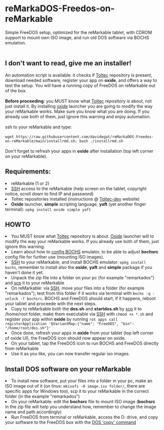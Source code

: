# reMarkaDOS-Freedos-on-reMarkable
Simple FreeDOS setup, optimized for the reMarkable tablet, with CDROM support to mount own ISO image, and run old DOS software via BOCHS emulation.<br>
<br>
<h2>I don't want to read, give me an installer!</h2>
An automation script is available: it checks if <a href="https://toltec-dev.org/">Toltec</a> repository is present, download needed software, register your app on <b>oxide</b>, and offers a way to test the setup. You will have a running copy of FreeDOS on reMarkable out of the box.<br><br><b>Before proceeding</b>: you MUST know what <a href="https://toltec-dev.org/">Toltec</a> repository is about, not just install it. By installing <a href="https://github.com/Eeems/oxide">oxide</a> launcher you are going to modify the way your reMarkable works. Make sure you know what you are doing. If you already use both of them, just ignore this warning and enjoy automation.<br><br>
ssh to your reMarkable and type:<br><br>
<code>wget https://raw.githubusercontent.com/davidegat/reMarkaDOS-Freedos-on-reMarkable/main/installrmd.sh; bash ./installrmd.sh</code><br><br>
Don't forget to refresh your apps in <b>oxide</b> after installation (top left corner on your reMarkable).
<h2>Requirements:</h2>
<li>reMarkable (1 or 2)
<li><a href="https://man7.org/linux/man-pages/man1/ssh.1.html">SSH</a> access to the reMarkable (help screen on the tablet, copyright notice, scroll down to find IP and password)
<li>Toltec repositories installed (instructions @ <a href="https://toltec-dev.org/">Toltec-dev</a> website)
<li><b>Oxide</b> launcher, <b>simple</b> scripting language, <b>yaft</b> (yet another finger terminal): <code>opkg install oxide simple yaft</code>
<h2>HOWTO</h2>
<li>You MUST know what <a href="https://toltec-dev.org/">Toltec</a> repository is about. <a href="https://github.com/Eeems/oxide">Oxide</a> launcher will to modify the way your reMarkable works. If you already use both of them, just ignore this warning.
<li>Learn about how to <a href="https://bochs.sourceforge.io/doc/docbook/user/bochsrc.html">config BOCHS</a> emulator, to be able to adjust <b>bochsrc</b> config file for further use (mounting ISO images).
<li><a href="https://man7.org/linux/man-pages/man1/ssh.1.html">SSH</a> to your reMarkable, and install BOCHS emulator: <code>opkg install bochs</code>, remember to install also the <b>oxide</b>, <b>yaft</b> and <b>simple</b> package if you haven't done it yet.
<li>Unpack the zip file into a folder on your pc (for example "remarkados") and <a href="https://linux.die.net/man/1/scp">scp</a> it to your reMarkable
<li>On reMarkable: via <a href="https://man7.org/linux/man-pages/man1/ssh.1.html">SSH</a>, move your files into a folder (for example "remarkados"), test from this folder if it works via terminal with <code>bochs -q -unlock -f bochsrc</code>. BOCHS and FreeDOS should start, if it happens, reboot your tablet and proceede with the next steps.
<li>Copy to reMarkable both the <b>dos.sh</b> and <b>startdos.sh</b> by <a href="https://linux.die.net/man/1/scp">scp</a> it to /home/root folder, make them executable via <a href="https://man7.org/linux/man-pages/man1/ssh.1.html">SSH</a> with <code>chmod +x *.sh</code> and register your app within <b>oxide</b> by running <code>rot apps call registerApplication 'QVariantMap:{"name": "FreeDOS", "bin": "/home/root/dos.sh"}'</code>
<li>Once done, refresh your apps in <b>oxide</b> from your tablet (top left corner of oxide UI), the FreeDOS icon should now appear on oxide.
<li>On your tablet, tap the FreeDOS icon to run BOCHS and FreeDOS directly from reMarkable
<li>Use it as you like, you can now transfer regular iso images.
  <h2>Install DOS software on your reMarkable</h2>
<li>To install new software, put your files into a folder in your pc, make an ISO image out of it (on linux: <code>mkisofs -0 image.iso folder/</code>, there are specific apps for Windows too), scp it to your reMarkable in the correct folder (in the example "remarkados")
<li>On your reMarkable: edit the <b>bochsrc</b> file to mount ISO image (<b>bochsrc</b> in the zip file will help you understand how, remember to change the image name and path accordingly)
<li>Run FreeDOS from terminal or reMarkable, access the D: drive, and copy your software to the FreeDOS box with the <a href="https://home.csulb.edu/~murdock/copy.html">DOS 'copy' command</a>
